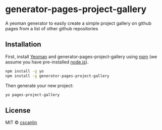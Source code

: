# generator-pages-project-gallery

A yeoman generator to easily create a simple project gallery on github pages from a list of other github repositories

## Installation

First, install [Yeoman](http://yeoman.io) and generator-pages-project-gallery using [npm](https://www.npmjs.com/) (we assume you have pre-installed [node.js](https://nodejs.org/)).

```bash
npm install -g yo
npm install -g generator-pages-project-gallery
```

Then generate your new project:

```bash
yo pages-project-gallery
```

## License

MIT © [cscanlin](https://cscanlin.github.io/)
